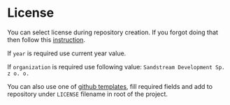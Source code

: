 # License

You can select license during repository creation. If you forgot doing that then follow this [instruction](https://help.github.com/en/articles/adding-a-license-to-a-repository).

If `year` is required use current year value.

If `organization` is required use following value: `Sandstream Development Sp. z o. o.`

You can also use one of [github templates](https://github.com/licenses/license-templates/blob/master/templates/), fill required fields and add to repository under `LICENSE` filename in root of the project.
